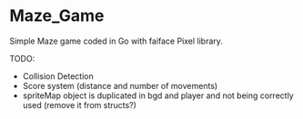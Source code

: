 # Maze_Game
Simple Maze game coded in Go with faiface Pixel library.

TODO:
- Collision Detection
- Score system (distance and number of movements)
- spriteMap object is duplicated in bgd and player and not being correctly used (remove it from structs?)
